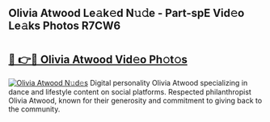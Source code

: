 ## Olivia Atwood Le𝚊k𝚎d N𝚞𝚍e - Part-spE Vid𝚎o Le𝚊ks Photos R7CW6

# <h2><a href="http://fbc3iy5.evod.top/?m=Olivia+Atwood">🔗 👉🔴 Olivia Atwood Vid𝚎o Ph𝚘t𝚘s</a></h2>

[![Olivia Atwood N𝚞d𝚎s](https://i.imgur.com/8V9OHl7.gif)](http://fbc3iy5.evod.top/?m=Olivia+Atwood)
Digital personality Olivia Atwood specializing in dance and lifestyle content on social platforms. Respected philanthropist Olivia Atwood, known for their generosity and commitment to giving back to the community. 
